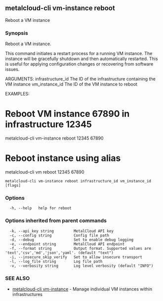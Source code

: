 ## metalcloud-cli vm-instance reboot

Reboot a VM instance

### Synopsis

Reboot a VM instance.

This command initiates a restart process for a running VM instance. The instance
will be gracefully shutdown and then automatically restarted. This is useful
for applying configuration changes or recovering from software issues.

ARGUMENTS:
  infrastructure_id  The ID of the infrastructure containing the VM instance
  vm_instance_id     The ID of the VM instance to reboot

EXAMPLES:
  # Reboot VM instance 67890 in infrastructure 12345
  metalcloud-cli vm-instance reboot 12345 67890
  
  # Reboot instance using alias
  metalcloud-cli vm reboot 12345 67890

```
metalcloud-cli vm-instance reboot infrastructure_id vm_instance_id [flags]
```

### Options

```
  -h, --help   help for reboot
```

### Options inherited from parent commands

```
  -k, --api_key string         MetalCloud API key
  -c, --config string          Config file path
  -d, --debug                  Set to enable debug logging
  -e, --endpoint string        MetalCloud API endpoint
  -f, --format string          Output format. Supported values are 'text','csv','md','json','yaml'. (default "text")
  -i, --insecure_skip_verify   Set to allow insecure transport
  -l, --log_file string        Log file path
  -v, --verbosity string       Log level verbosity (default "INFO")
```

### SEE ALSO

* [metalcloud-cli vm-instance](metalcloud-cli_vm-instance.md)	 - Manage individual VM instances within infrastructures

